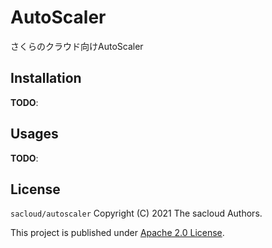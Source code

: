 # AutoScaler

さくらのクラウド向けAutoScaler

## Installation

**TODO**: 

## Usages

**TODO**:

## License

`sacloud/autoscaler` Copyright (C) 2021 The sacloud Authors.

This project is published under [Apache 2.0 License](LICENSE.txt).
